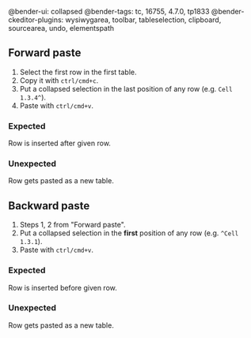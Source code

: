 @bender-ui: collapsed
@bender-tags: tc, 16755, 4.7.0, tp1833
@bender-ckeditor-plugins: wysiwygarea, toolbar, tableselection, clipboard, sourcearea, undo, elementspath

## Forward paste

1. Select the first row in the first table.
1. Copy it with `ctrl/cmd+c`.
1. Put a collapsed selection in the last position of any row (e.g. `Cell 1.3.4^`).
1. Paste with `ctrl/cmd+v`.

### Expected

Row is inserted after given row.

### Unexpected

Row gets pasted as a new table.

## Backward paste

1. Steps 1, 2 from "Forward paste".
1. Put a collapsed selection in the **first** position of any row (e.g. `^Cell 1.3.1`).
1. Paste with `ctrl/cmd+v`.

### Expected

Row is inserted before given row.

### Unexpected

Row gets pasted as a new table.
